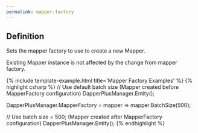 ```yaml
---
permalink: mapper-factory
---
```


## Definition

Sets the mapper factory to use to create a new Mapper.

Existing Mapper instance is not affected by the change from mapper factory.

{% include template-example.html title='Mapper Factory Examples' %} 
{% highlight csharp %}
// Use default batch size (Mapper created before MapperFactory configuration)
DapperPlusManager.Entity<Order>();

DapperPlusManager.MapperFactory = mapper => mapper.BatchSize(500);

// Use batch size = 500; (Mapper created after MapperFactory configuration)
DapperPlusManager.Entity<Customer>();
{% endhighlight %}